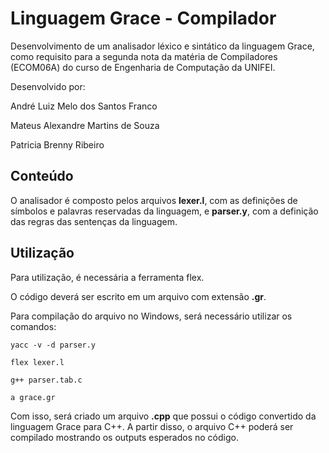 # Linguagem Grace - Compilador

Desenvolvimento de um analisador léxico e sintático da linguagem Grace, como requisito para a segunda nota da matéria de Compiladores (ECOM06A) do curso de Engenharia de Computação da UNIFEI.

Desenvolvido por:

André Luiz Melo dos Santos Franco

Mateus Alexandre Martins de Souza

Patricia Brenny Ribeiro

## Conteúdo

O analisador é composto pelos arquivos **lexer.l**, com as definições de símbolos e palavras reservadas da linguagem, e **parser.y**, com a definição das regras das sentenças da linguagem.

## Utilização

Para utilização, é necessária a ferramenta flex.

O código deverá ser escrito em um arquivo com extensão **.gr**.

Para compilação do arquivo no Windows, será necessário utilizar os comandos:

```
yacc -v -d parser.y

flex lexer.l

g++ parser.tab.c

a grace.gr
```

Com isso, será criado um arquivo **.cpp** que possui o código convertido da linguagem Grace para C++. A partir disso, o arquivo C++ poderá ser compilado mostrando os outputs esperados no código.
